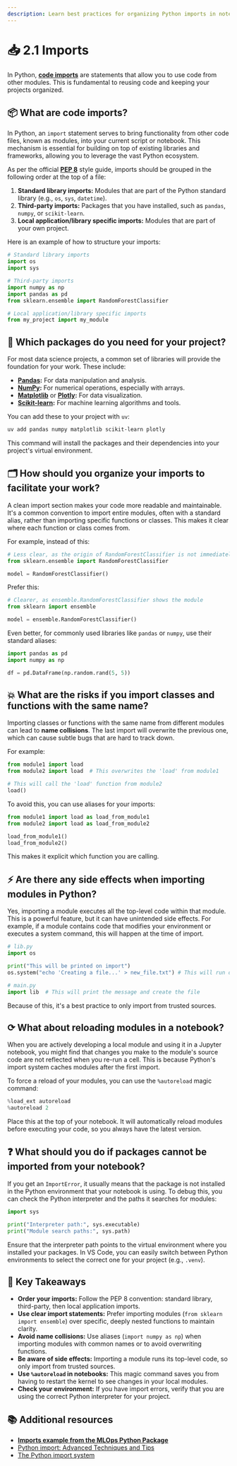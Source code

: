 ```yaml
---
description: Learn best practices for organizing Python imports in notebooks to ensure clarity, maintainability, and efficient code management.
---
```


# 📥 2.1 Imports

In Python, **[code imports](https://docs.python.org/3/reference/import.html)** are statements that allow you to use code from other modules. This is fundamental to reusing code and keeping your projects organized.

## 📦 What are code imports?

In Python, an `import` statement serves to bring functionality from other code files, known as modules, into your current script or notebook. This mechanism is essential for building on top of existing libraries and frameworks, allowing you to leverage the vast Python ecosystem.

As per the official **[PEP 8](https://peps.python.org/pep-0008/#imports)** style guide, imports should be grouped in the following order at the top of a file:

1.  **Standard library imports:** Modules that are part of the Python standard library (e.g., `os`, `sys`, `datetime`).
2.  **Third-party imports:** Packages that you have installed, such as `pandas`, `numpy`, or `scikit-learn`.
3.  **Local application/library specific imports:** Modules that are part of your own project.

Here is an example of how to structure your imports:

```python
# Standard library imports
import os
import sys

# Third-party imports
import numpy as np
import pandas as pd
from sklearn.ensemble import RandomForestClassifier

# Local application/library specific imports
from my_project import my_module
```

## 🤔 Which packages do you need for your project?

For most data science projects, a common set of libraries will provide the foundation for your work. These include:

-   **[Pandas](https://pandas.pydata.org/):** For data manipulation and analysis.
-   **[NumPy](https://numpy.org/):** For numerical operations, especially with arrays.
-   **[Matplotlib](https://matplotlib.org/)** or **[Plotly](https://plotly.com/python/):** For data visualization.
-   **[Scikit-learn](https://scikit-learn.org/stable/):** For machine learning algorithms and tools.

You can add these to your project with `uv`:

```bash
uv add pandas numpy matplotlib scikit-learn plotly
```

This command will install the packages and their dependencies into your project's virtual environment.

## 🗂️ How should you organize your imports to facilitate your work?

A clean import section makes your code more readable and maintainable. It's a common convention to import entire modules, often with a standard alias, rather than importing specific functions or classes. This makes it clear where each function or class comes from.

For example, instead of this:

```python
# Less clear, as the origin of RandomForestClassifier is not immediately obvious
from sklearn.ensemble import RandomForestClassifier

model = RandomForestClassifier()
```

Prefer this:

```python
# Clearer, as ensemble.RandomForestClassifier shows the module
from sklearn import ensemble

model = ensemble.RandomForestClassifier()
```

Even better, for commonly used libraries like `pandas` or `numpy`, use their standard aliases:

```python
import pandas as pd
import numpy as np

df = pd.DataFrame(np.random.rand(5, 5))
```

## 💥 What are the risks if you import classes and functions with the same name?

Importing classes or functions with the same name from different modules can lead to **name collisions**. The last import will overwrite the previous one, which can cause subtle bugs that are hard to track down.

For example:

```python
from module1 import load
from module2 import load  # This overwrites the 'load' from module1

# This will call the 'load' function from module2
load()
```

To avoid this, you can use aliases for your imports:

```python
from module1 import load as load_from_module1
from module2 import load as load_from_module2

load_from_module1()
load_from_module2()
```

This makes it explicit which function you are calling.

## ⚡️ Are there any side effects when importing modules in Python?

Yes, importing a module executes all the top-level code within that module. This is a powerful feature, but it can have unintended side effects. For example, if a module contains code that modifies your environment or executes a system command, this will happen at the time of import.

```python
# lib.py
import os

print("This will be printed on import")
os.system("echo 'Creating a file...' > new_file.txt") # This will run on import
```

```python
# main.py
import lib  # This will print the message and create the file
```

Because of this, it's a best practice to only import from trusted sources.

## ⟳ What about reloading modules in a notebook?

When you are actively developing a local module and using it in a Jupyter notebook, you might find that changes you make to the module's source code are not reflected when you re-run a cell. This is because Python's import system caches modules after the first import.

To force a reload of your modules, you can use the `%autoreload` magic command:

```python
%load_ext autoreload
%autoreload 2
```

Place this at the top of your notebook. It will automatically reload modules before executing your code, so you always have the latest version.

## ❓ What should you do if packages cannot be imported from your notebook?

If you get an `ImportError`, it usually means that the package is not installed in the Python environment that your notebook is using. To debug this, you can check the Python interpreter and the paths it searches for modules:

```python
import sys

print("Interpreter path:", sys.executable)
print("Module search paths:", sys.path)
```

Ensure that the interpreter path points to the virtual environment where you installed your packages. In VS Code, you can easily switch between Python environments to select the correct one for your project (e.g., `.venv`).

## 🔑 Key Takeaways

-   **Order your imports:** Follow the PEP 8 convention: standard library, third-party, then local application imports.
-   **Use clear import statements:** Prefer importing modules (`from sklearn import ensemble`) over specific, deeply nested functions to maintain clarity.
-   **Avoid name collisions:** Use aliases (`import numpy as np`) when importing modules with common names or to avoid overwriting functions.
-   **Be aware of side effects:** Importing a module runs its top-level code, so only import from trusted sources.
-   **Use `%autoreload` in notebooks:** This magic command saves you from having to restart the kernel to see changes in your local modules.
-   **Check your environment:** If you have import errors, verify that you are using the correct Python interpreter for your project.

## 📚 Additional resources

-   **[Imports example from the MLOps Python Package](https://github.com/fmind/mlops-python-package/blob/main/notebooks/prototype.ipynb)**
-   [Python import: Advanced Techniques and Tips](https://realpython.com/python-import/)
-   [The Python import system](https://docs.python.org/3/reference/import.html)
